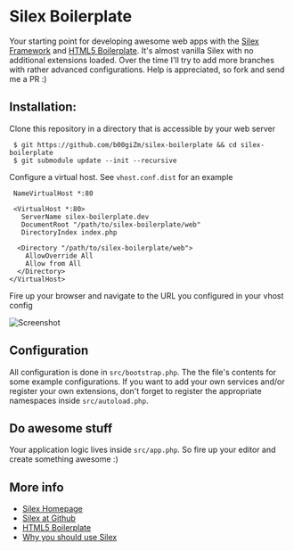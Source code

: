 Silex Boilerplate
=================

Your starting point for developing awesome web apps with the [Silex
Framework](http://silex.sensiolabs.org/) and [HTML5 Boilerplate](http://html5boilerplate.com/). It's almost vanilla Silex with no additional extensions loaded. Over the time I'll try to add more branches with rather advanced configurations. Help is appreciated, so fork and send me a PR :)

Installation:
-------------

Clone this repository in a directory that is accessible by your web server 

     $ git https://github.com/b00giZm/silex-boilerplate && cd silex-boilerplate
     $ git submodule update --init --recursive

Configure a virtual host. See `vhost.conf.dist` for an example

     NameVirtualHost *:80

     <VirtualHost *:80>
       ServerName silex-boilerplate.dev
       DocumentRoot "/path/to/silex-boilerplate/web"
       DirectoryIndex index.php

      <Directory "/path/to/silex-boilerplate/web">
        AllowOverride All
        Allow from All
      </Directory>
    </VirtualHost>

Fire up your browser and navigate to the URL you configured in your vhost config

![Screenshot](https://img.skitch.com/20110913-k8e3a7km7shd4q4bmtikqr63xb.jpg)

Configuration
-------------

All configuration is done in `src/bootstrap.php`. The the file's contents for some example configurations. If you want to add your own services and/or register your own extensions, don't forget to register the appropriate namespaces inside `src/autoload.php`.

Do awesome stuff
----------------

Your application logic lives inside `src/app.php`. So fire up your editor and create something awesome :)

More info
---------
* [Silex Homepage](http://silex.sensiolabs.org)
* [Silex at Github](https://github.com/fabpot/Silex)
* [HTML5 Boilerplate](http://html5boilerplate.com)
* [Why you should use Silex](http://codenugget.org/5-reasons-why-silex-is-king-of-all-php-micro)
